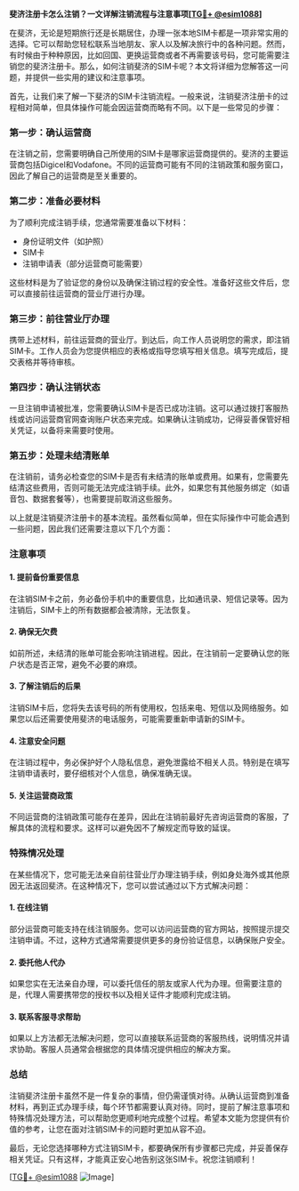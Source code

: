 **斐济注册卡怎么注销？一文详解注销流程与注意事项[[TG💪+ @esim1088](https://t.me/s/esim1088)]**

在斐济，无论是短期旅行还是长期居住，办理一张本地SIM卡都是一项非常实用的选择。它可以帮助您轻松联系当地朋友、家人以及解决旅行中的各种问题。然而，有时候由于种种原因，比如回国、更换运营商或者不再需要该号码，您可能需要注销您的斐济注册卡。那么，如何注销斐济的SIM卡呢？本文将详细为您解答这一问题，并提供一些实用的建议和注意事项。

首先，让我们来了解一下斐济的SIM卡注销流程。一般来说，注销斐济注册卡的过程相对简单，但具体操作可能会因运营商而略有不同。以下是一些常见的步骤：

### **第一步：确认运营商**
在注销之前，您需要明确自己所使用的SIM卡是哪家运营商提供的。斐济的主要运营商包括Digicel和Vodafone。不同的运营商可能有不同的注销政策和服务窗口，因此了解自己的运营商是至关重要的。

### **第二步：准备必要材料**
为了顺利完成注销手续，您通常需要准备以下材料：
- 身份证明文件（如护照）
- SIM卡
- 注销申请表（部分运营商可能需要）

这些材料是为了验证您的身份以及确保注销过程的安全性。准备好这些文件后，您可以直接前往运营商的营业厅进行办理。

### **第三步：前往营业厅办理**
携带上述材料，前往运营商的营业厅。到达后，向工作人员说明您的需求，即注销SIM卡。工作人员会为您提供相应的表格或指导您填写相关信息。填写完成后，提交表格并等待审核。

### **第四步：确认注销状态**
一旦注销申请被批准，您需要确认SIM卡是否已成功注销。这可以通过拨打客服热线或访问运营商官网查询账户状态来完成。如果确认注销成功，记得妥善保管好相关凭证，以备将来需要时使用。

### **第五步：处理未结清账单**
在注销前，请务必检查您的SIM卡是否有未结清的账单或费用。如果有，您需要先结清这些费用，否则可能无法完成注销手续。此外，如果您有其他服务绑定（如语音包、数据套餐等），也需要提前取消这些服务。

以上就是注销斐济注册卡的基本流程。虽然看似简单，但在实际操作中可能会遇到一些问题，因此我们还需要注意以下几个方面：

### **注意事项**

#### **1. 提前备份重要信息**
在注销SIM卡之前，务必备份手机中的重要信息，比如通讯录、短信记录等。因为注销后，SIM卡上的所有数据都会被清除，无法恢复。

#### **2. 确保无欠费**
如前所述，未结清的账单可能会影响注销进程。因此，在注销前一定要确认您的账户状态是否正常，避免不必要的麻烦。

#### **3. 了解注销后的后果**
注销SIM卡后，您将失去该号码的所有使用权，包括来电、短信以及网络服务。如果您以后还需要使用斐济的电话服务，可能需要重新申请新的SIM卡。

#### **4. 注意安全问题**
在注销过程中，务必保护好个人隐私信息，避免泄露给不相关人员。特别是在填写注销申请表时，要仔细核对个人信息，确保准确无误。

#### **5. 关注运营商政策**
不同运营商的注销政策可能存在差异，因此在注销前最好先咨询运营商的客服，了解具体的流程和要求。这样可以避免因不了解规定而导致的延误。

### **特殊情况处理**

在某些情况下，您可能无法亲自前往营业厅办理注销手续，例如身处海外或其他原因无法返回斐济。在这种情况下，您可以尝试通过以下方式解决问题：

#### **1. 在线注销**
部分运营商可能支持在线注销服务。您可以访问运营商的官方网站，按照提示提交注销申请。不过，这种方式通常需要提供更多的身份验证信息，以确保账户安全。

#### **2. 委托他人代办**
如果您实在无法亲自办理，可以委托信任的朋友或家人代为办理。但需要注意的是，代理人需要携带您的授权书以及相关证件才能顺利完成注销。

#### **3. 联系客服寻求帮助**
如果以上方法都无法解决问题，您可以直接联系运营商的客服热线，说明情况并请求协助。客服人员通常会根据您的具体情况提供相应的解决方案。

### **总结**

注销斐济注册卡虽然不是一件复杂的事情，但仍需谨慎对待。从确认运营商到准备材料，再到正式办理手续，每个环节都需要认真对待。同时，提前了解注意事项和特殊情况处理方法，可以帮助您更顺利地完成整个过程。希望本文能为您提供有价值的参考，让您在面对注销SIM卡的问题时更加从容不迫。

最后，无论您选择哪种方式注销SIM卡，都要确保所有步骤都已完成，并妥善保存相关凭证。只有这样，才能真正安心地告别这张SIM卡。祝您注销顺利！

[[TG💪+ @esim1088](https://t.me/s/esim1088) ![Image](https://i.postimg.cc/4NQfJmqS/Snipaste-2025-05-13-00-14-12.png)]